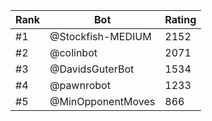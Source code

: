 Rank|Bot|Rating
---|---|---
#1|@Stockfish-MEDIUM|2152
#2|@colinbot|2071
#3|@DavidsGuterBot|1534
#4|@pawnrobot|1233
#5|@MinOpponentMoves|866
